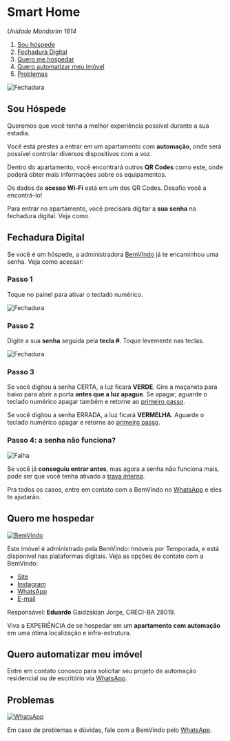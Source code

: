 # Smart Home

_Unidade Mandarim 1614_

1. [Sou hóspede](#sou-hóspede)
2. [Fechadura Digital](#fechadura-digital)
3. [Quero me hospedar](#quero-me-hospedar)
4. [Quero automatizar meu imóvel](#quero-automatizar-meu-imóvel)
5. [Problemas](#problemas)

![Fechadura](../../../img/home-assistant-logo.png)

## Sou Hóspede

Queremos que você tenha a melhor experiência possível durante a sua estadia.

Você está prestes a entrar em um apartamento com **automação**, onde será possível controlar diversos dispositivos com a
voz.

Dentro do apartamento, você encontrará outros **QR Codes** como este, onde poderá obter mais informações sobre os
equipamentos.

Os dados de **acesso Wi-Fi** está em um dos QR Codes. Desafio você a encontrá-lo!

Para entrar no apartamento, você precisará digitar a **sua senha** na fechadura digital. Veja como.

## Fechadura Digital

Se você é um hóspede, a administradora [BemVIndo](https://api.whatsapp.com/send?phone=5571996444206) já te encaminhou uma senha. Veja como
acessar:

### Passo 1

Toque no painel para ativar o teclado numérico.

![Fechadura](../../../img/fechadura.png)

### Passo 2

Digite a sua **senha** seguida pela **tecla #**. Toque levemente nas teclas.

![Fechadura](../../../img/fechadura-teclado.png)

### Passo 3

Se você digitou a senha CERTA, a luz ficará **VERDE**. Gire a maçaneta para baixo para abrir a porta **antes que a luz
apague**. Se apagar, aguarde o teclado numérico apagar também e retorne ao [primeiro passo](#passo-1).

Se você digitou a senha ERRADA, a luz ficará **VERMELHA**. Aguarde o teclado numérico apagar e retorne
ao [primeiro passo](#passo-1).

### Passo 4: a senha não funciona?

![Falha](../../../img/falha.png)

Se você já **conseguiu entrar antes**, mas agora a senha não funciona mais, pode ser que você tenha ativado
a [trava interna](../fechadura_dentro).

Pra todos os casos, entre em contato com a BemVindo no [WhatsApp](https://api.whatsapp.com/send?phone=5571996444206) e
eles te ajudarão.

## Quero me hospedar

[![BemVindo](../../../img/bem-vindo-logo.png)](https://api.whatsapp.com/send?phone=5571996444206&text=Olá%2C%20gostaria%20de%20falar%20com%20a%20BemVindo)

Este imóvel é administrado pela BemVindo: Imóveis por Temporada, e está disponível nas plataformas digitais. Veja as
opções de contato com a BemVindo:

- [Site](https://www.sejabemvindo.com)
- [Instagram](https://www.instagram.com/sejabemvindopontocom/)
- [WhatsApp](https://api.whatsapp.com/send?phone=5571996444206&text=Olá%2C%20gostaria%20de%20falar%20com%20a%20BemVindo)
- [E-mail](mailto:contato@sejabemvindo.com)

Responsável: **Eduardo** Gaidzakian Jorge, CRECI-BA 28019.

Viva a EXPERIÊNCIA de se hospedar em um **apartamento com automação** em uma ótima localização e
infra-estrutura.

## Quero automatizar meu imóvel

Entre em contato conosco para solicitar seu projeto de automação residencial ou de escritório
via [WhatsApp](https://api.whatsapp.com/send?phone=5571999294756&text=Olá%2C%20gostaria%20de%20automatizar%20meu%20imóvel).

## Problemas

[![WhatsApp](../../../img/whatsapp-logo.png)](https://api.whatsapp.com/send?phone=5571996444206&text=Olá%2C%20gostaria%20de%20falar%20com%20a%20BemVindo)

Em caso de problemas e dúvidas, fale com a BemVindo
pelo [WhatsApp](https://api.whatsapp.com/send?phone=5571996444206&text=Olá%2C%20gostaria%20de%20falar%20com%20a%20BemVindo).